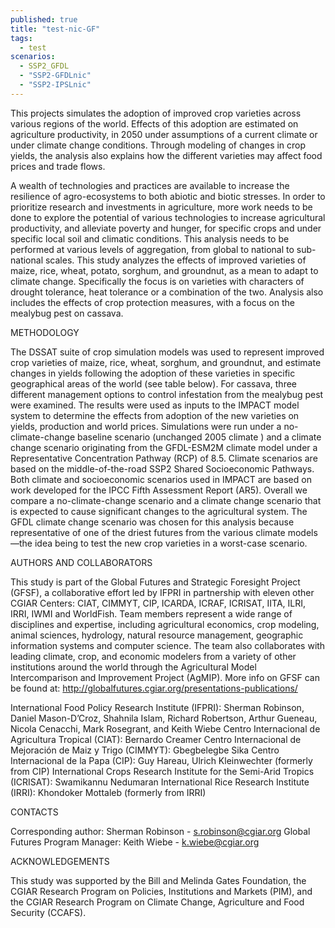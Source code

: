 ```yaml
---
published: true
title: "test-nic-GF"
tags: 
  - test
scenarios: 
  - SSP2_GFDL
  - "SSP2-GFDLnic"
  - "SSP2-IPSLnic"
---
```



This projects simulates the adoption of improved crop varieties across various regions of the world. Effects of this adoption are estimated on agriculture productivity, in 2050 under assumptions of a current climate or under climate change conditions. Through modeling of changes in crop yields, the analysis also explains how the different varieties may affect food prices and trade flows.

A wealth of technologies and practices are available to increase the resilience of agro-ecosystems to both abiotic and biotic stresses. In order to prioritize research and investments in agriculture, more work needs to be done to explore the potential of various technologies to increase agricultural productivity, and alleviate poverty and hunger, for specific crops and under specific local soil and climatic conditions. This analysis needs to be performed at various levels of aggregation, from global to national to sub-national scales. This study analyzes the effects of improved varieties of maize, rice, wheat, potato, sorghum, and groundnut, as a mean to adapt to climate change. Specifically the focus is on varieties with characters of drought tolerance, heat tolerance or a combination of the two. Analysis also includes the effects of crop protection measures, with a focus on the mealybug pest on cassava.


METHODOLOGY

The DSSAT suite of crop simulation models was used to represent improved crop varieties of maize, rice, wheat, sorghum, and groundnut, and estimate changes in yields following the adoption of these varieties in specific geographical areas of the world (see table below). For cassava, three different management options to control infestation from the mealybug pest were examined. The results were used as inputs to the IMPACT model system to determine the effects from adoption of the new varieties on yields, production and world prices. Simulations were run under a no-climate-change baseline scenario (unchanged 2005 climate ) and a climate change scenario originating from the GFDL-ESM2M climate model under a Representative Concentration Pathway (RCP) of 8.5. Climate scenarios are based on the middle-of-the-road SSP2 Shared Socioeconomic Pathways. Both climate and socioeconomic scenarios used in IMPACT are based on work developed for the IPCC Fifth Assessment Report (AR5). Overall we compare a no-climate-change scenario and a climate change scenario that is expected to cause significant changes to the agricultural system. The GFDL climate change scenario was chosen for this analysis because representative of one of the driest futures from the various climate models—the idea being to test the new crop varieties in a worst-case scenario.


AUTHORS AND COLLABORATORS

This study is part of the Global Futures and Strategic Foresight Project (GFSF), a collaborative effort led by IFPRI in partnership with eleven other CGIAR Centers: CIAT, CIMMYT, CIP, ICARDA, ICRAF, ICRISAT, IITA, ILRI, IRRI, IWMI and WorldFish. Team members represent a wide range of disciplines and expertise, including agricultural economics, crop modeling, animal sciences, hydrology, natural resource management, geographic information systems and computer science. The team also collaborates with leading climate, crop, and economic modelers from a variety of other institutions around the world through the Agricultural Model Intercomparison and Improvement Project (AgMIP). 
More info on GFSF can be found at: http://globalfutures.cgiar.org/presentations-publications/

International Food Policy Research Institute (IFPRI): Sherman Robinson, Daniel Mason-D’Croz, Shahnila Islam, Richard Robertson, Arthur Gueneau, Nicola Cenacchi, Mark Rosegrant, and Keith Wiebe
Centro Internacional de Agricultura Tropical (CIAT): Bernardo Creamer
Centro Internacional de Mejoración de Maiz y Trigo (CIMMYT): Gbegbelegbe Sika
Centro Internacional de la Papa (CIP): Guy Hareau, Ulrich Kleinwechter (formerly from CIP)
International Crops Research Institute for the Semi-Arid Tropics (ICRISAT): Swamikannu Nedumaran 
International Rice Research Institute (IRRI): Khondoker Mottaleb (formerly from IRRI)


CONTACTS

Corresponding author: Sherman Robinson - s.robinson@cgiar.org
Global Futures Program Manager: Keith Wiebe - k.wiebe@cgiar.org


ACKNOWLEDGEMENTS

This study was supported by the Bill and Melinda Gates Foundation, the CGIAR Research Program on Policies, Institutions and Markets (PIM), and the CGIAR Research Program on Climate Change, Agriculture and Food Security (CCAFS).
